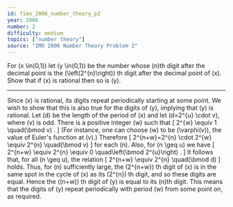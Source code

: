 ```yaml
---
id: fimo_2006_number_theory_p2
year: 2006
number: 2
difficulty: medium
topics: ["number theory"]
source: "IMO 2006 Number Theory Problem 2"
---
```


For \(x \in(0,1)\) let \(y \in(0,1)\) be the number whose \(n\)th digit after the decimal point is the \(\left(2^{n}\right)\) th digit after the decimal point of \(x\). Show that if \(x\) is rational then so is \(y\).


---
Since \(x\) is rational, its digits repeat periodically starting at some point. We wish to show that this is also true for the digits of \(y\), implying that \(y\) is rational.
Let \(d\) be the length of the period of \(x\) and let \(d=2^{u} \cdot v\), where \(v\) is odd. There is a positive integer \(w\) such that
\[
2^{w} \equiv 1 \quad(\bmod v) .
\]
(For instance, one can choose \(w\) to be \(\varphi(v)\), the value of Euler's function at \(v\).) Therefore
\[
2^{n+w}=2^{n} \cdot 2^{w} \equiv 2^{n} \quad(\bmod v)
\]
for each \(n\). Also, for \(n \geq u\) we have
\[
2^{n+w} \equiv 2^{n} \equiv 0 \quad\left(\bmod 2^{u}\right) .
\]
It follows that, for all \(n \geq u\), the relation
\[
2^{n+w} \equiv 2^{n} \quad(\bmod d)
\]
holds. Thus, for \(n\) sufficiently large, the \(2^{n+w}\) th digit of \(x\) is in the same spot in the cycle of \(x\) as its \(2^{n}\) th digit, and so these digits are equal. Hence the \((n+w)\) th digit of \(y\) is equal to its \(n\)th digit. This means that the digits of \(y\) repeat periodically with period \(w\) from some point on, as required.
